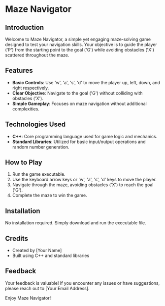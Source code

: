 # Maze Navigator

## Introduction
Welcome to Maze Navigator, a simple yet engaging maze-solving game designed to test your navigation skills. Your objective is to guide the player ('P') from the starting point to the goal ('G') while avoiding obstacles ('X') scattered throughout the maze.

## Features
- **Basic Controls**: Use 'w', 'a', 's', 'd' to move the player up, left, down, and right respectively.
- **Clear Objective**: Navigate to the goal ('G') without colliding with obstacles ('X').
- **Simple Gameplay**: Focuses on maze navigation without additional complexities.

## Technologies Used
- **C++**: Core programming language used for game logic and mechanics.
- **Standard Libraries**: Utilized for basic input/output operations and random number generation.

## How to Play
1. Run the game executable.
2. Use the keyboard arrow keys or 'w', 'a', 's', 'd' keys to move the player.
3. Navigate through the maze, avoiding obstacles ('X') to reach the goal ('G').
4. Complete the maze to win the game.

## Installation
No installation required. Simply download and run the executable file.

## Credits
- Created by [Your Name]
- Built using C++ and standard libraries

## Feedback
Your feedback is valuable! If you encounter any issues or have suggestions, please reach out to [Your Email Address].

Enjoy Maze Navigator!

